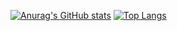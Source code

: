 [![Anurag's GitHub stats](https://github-readme-stats.vercel.app/api?username=jvvosantos&show_icons=true&count_private=true&theme=radical)](https://github.com/anuraghazra/github-readme-stats) [![Top Langs](https://github-readme-stats.vercel.app/api/top-langs/?username=jvvosantos&show_icons=true&count_private=true&theme=radical&layout=compact)](https://github.com/anuraghazra/github-readme-stats)

<!--
**jvvosantos/jvvosantos** is a ✨ _special_ ✨ repository because its `README.md` (this file) appears on your GitHub profile.

Here are some ideas to get you started:

- 🔭 I’m currently working on ...
- 🌱 I’m currently learning ...
- 👯 I’m looking to collaborate on ...
- 🤔 I’m looking for help with ...
- 💬 Ask me about ...
- 📫 How to reach me: ...
- 😄 Pronouns: ...
- ⚡ Fun fact: ...
-->
